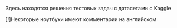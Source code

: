 Здесь находятся решения тестовых задач с датасетами с Kaggle

[!]Некоторые ноутбуки имеют комментарии на английском
